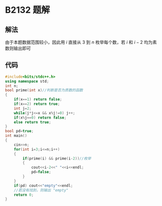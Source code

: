 # B2132 题解

## 解法
由于本题数据范围较小，因此用 $i$ 直接从 3 到 $n$ 枚举每个数，若 $i$ 和 $i-2$ 均为素数则输出即可 
## 代码
```cpp
#include<bits/stdc++.h>
using namespace std;
int n;
bool prime(int x)//判断是否为质数的函数 
{
    if(x==1) return false;
    if(x==2) return true;
    int j=2;
    while(j*j<=x && x%j!=0) j++;
    if(x%j==0) return false;
    else return true;
}
bool pd=true; 
int main()
{
    cin>>n;
    for(int i=3;i<=n;i++)
    {
        if(prime(i) && prime(i-2))//枚举 
        {
            cout<<i-2<<" "<<i<<endl;
            pd=false;
        }
    }
    if(pd) cout<<"empty"<<endl;
    //若没有找到，则输出 "empty"
    return 0;
}
```
